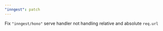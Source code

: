 ```yaml
---
"inngest": patch
---
```


Fix `"inngest/hono"` serve handler not handling relative and absolute `req.url`
